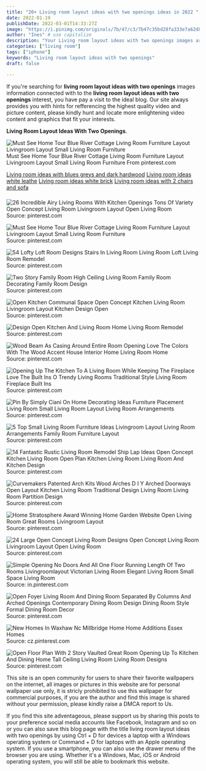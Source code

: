 ```yaml
---
title: "26+ Living room layout ideas with two openings ideas in 2022 "
date: 2022-01-19
publishDate: 2022-03-01T14:33:27Z
image: "https://i.pinimg.com/originals/7b/47/c3/7b47c35bd28fa333e7a62d821996d4a0.jpg"
author: "Ines" # use capitalize
description: "Your Living room layout ideas with two openings images are available. Living room layout ideas with two openings are a topic that is being searched for and liked by netizens now. You can Find and Download the Living room layout ideas with two openings files here. Download all free photos."
categories: ["living room"]
tags: ["iphone"]
keywords: "Living room layout ideas with two openings"
draft: false

---
```


If you're searching for **living room layout ideas with two openings** images information connected with to the **living room layout ideas with two openings** interest, you have pay a visit to the ideal  blog.  Our site always  provides you with  hints  for refferencing  the highest  quality video and picture  content, please kindly hunt and locate more enlightening video content and graphics  that fit your interests.

**Living Room Layout Ideas With Two Openings**. 

![Must See Home Tour Blue River Cottage Living Room Furniture Layout Livingroom Layout Small Living Room Furniture](https://i.pinimg.com/originals/4b/20/d7/4b20d7adba3d13917e9a4f8eb5f40592.jpg "Must See Home Tour Blue River Cottage Living Room Furniture Layout Livingroom Layout Small Living Room Furniture")
Must See Home Tour Blue River Cottage Living Room Furniture Layout Livingroom Layout Small Living Room Furniture From pinterest.com

[Living room ideas with blues greys and dark hardwood](/living-room-ideas-with-blues-greys-and-dark-hardwood/)
[Living room ideas white leathe](/living-room-ideas-white-leathe/)
[Living room ideas white brick](/living-room-ideas-white-brick/)
[Living room ideas with 2 chairs and sofa](/living-room-ideas-with-2-chairs-and-sofa/)



### 

 


![26 Incredible Airy Living Rooms With Kitchen Openings Tons Of Variety Open Concept Living Room Livingroom Layout Open Living Room](https://i.pinimg.com/originals/67/df/b8/67dfb80356287139ab28b4225d393015.jpg "26 Incredible Airy Living Rooms With Kitchen Openings Tons Of Variety Open Concept Living Room Livingroom Layout Open Living Room")
Source: pinterest.com

 

![Must See Home Tour Blue River Cottage Living Room Furniture Layout Livingroom Layout Small Living Room Furniture](https://i.pinimg.com/originals/4b/20/d7/4b20d7adba3d13917e9a4f8eb5f40592.jpg "Must See Home Tour Blue River Cottage Living Room Furniture Layout Livingroom Layout Small Living Room Furniture")
Source: pinterest.com

 

![54 Lofty Loft Room Designs Stairs In Living Room Living Room Loft Living Room Remodel](https://i.pinimg.com/originals/ae/4d/90/ae4d90970277bad190e6e54e3a2dddfc.jpg "54 Lofty Loft Room Designs Stairs In Living Room Living Room Loft Living Room Remodel")
Source: pinterest.com

 

![Two Story Family Room High Ceiling Living Room Family Room Decorating Family Room Design](https://i.pinimg.com/originals/ee/74/f8/ee74f8c114a9cba896a276bd39521111.jpg "Two Story Family Room High Ceiling Living Room Family Room Decorating Family Room Design")
Source: pinterest.com

 

![Open Kitchen Communal Space Open Concept Kitchen Living Room Livingroom Layout Kitchen Design Open](https://i.pinimg.com/736x/64/27/9b/64279b9c328f3e47a5c90da969ed281f--living-room-layouts-nursery-design.jpg "Open Kitchen Communal Space Open Concept Kitchen Living Room Livingroom Layout Kitchen Design Open")
Source: pinterest.com

 

![Design Open Kitchen And Living Room Home Living Room Remodel](https://i.pinimg.com/474x/67/01/36/670136c9626e9868cc736679a613f8d6--kitchen-living-rooms-kitchen-living-room-divider.jpg "Design Open Kitchen And Living Room Home Living Room Remodel")
Source: pinterest.com

 

![Wood Beam As Casing Around Entire Room Opening Love The Colors With The Wood Accent House Interior Home Living Room Home](https://i.pinimg.com/originals/97/b8/5e/97b85e77b4372f2e3a5fdf772e0ef2ed.jpg "Wood Beam As Casing Around Entire Room Opening Love The Colors With The Wood Accent House Interior Home Living Room Home")
Source: pinterest.com

 

![Opening Up The Kitchen To A Living Room While Keeping The Fireplace Love The Built Ins O Trendy Living Rooms Traditional Style Living Room Fireplace Built Ins](https://i.pinimg.com/originals/a2/9e/3f/a29e3f02c405b60d8500056ce6d89b99.jpg "Opening Up The Kitchen To A Living Room While Keeping The Fireplace Love The Built Ins O Trendy Living Rooms Traditional Style Living Room Fireplace Built Ins")
Source: pinterest.com

 

![Pin By Simply Ciani On Home Decorating Ideas Furniture Placement Living Room Small Living Room Layout Living Room Arrangements](https://i.pinimg.com/originals/2c/6d/c4/2c6dc4c27ee2d34def582375c70ead3b.jpg "Pin By Simply Ciani On Home Decorating Ideas Furniture Placement Living Room Small Living Room Layout Living Room Arrangements")
Source: pinterest.com

 

![5 Top Small Living Room Furniture Ideas Livingroom Layout Living Room Arrangements Family Room Furniture Layout](https://i.pinimg.com/originals/ca/e9/4d/cae94d1316e385988855025aaf4d6b83.jpg "5 Top Small Living Room Furniture Ideas Livingroom Layout Living Room Arrangements Family Room Furniture Layout")
Source: pinterest.com

 

![14 Fantastic Rustic Living Room Remodel Ship Lap Ideas Open Concept Kitchen Living Room Open Plan Kitchen Living Room Living Room And Kitchen Design](https://i.pinimg.com/736x/e4/07/ab/e407abe38a6bd408274fb0d3b8eb5e55--kitchen-living-rooms-opening-up-a-kitchen-to-living-room.jpg "14 Fantastic Rustic Living Room Remodel Ship Lap Ideas Open Concept Kitchen Living Room Open Plan Kitchen Living Room Living Room And Kitchen Design")
Source: pinterest.com

 

![Curvemakers Patented Arch Kits Wood Arches D I Y Arched Doorways Open Layout Kitchen Living Room Traditional Design Living Room Living Room Partition Design](https://i.pinimg.com/originals/8a/9a/3a/8a9a3a49b62c3d246df95811eb480efe.jpg "Curvemakers Patented Arch Kits Wood Arches D I Y Arched Doorways Open Layout Kitchen Living Room Traditional Design Living Room Living Room Partition Design")
Source: pinterest.com

 

![Home Stratosphere Award Winning Home Garden Website Open Living Room Great Rooms Livingroom Layout](https://i.pinimg.com/originals/91/15/10/9115107cb1699316b8141ef49e74e4f7.jpg "Home Stratosphere Award Winning Home Garden Website Open Living Room Great Rooms Livingroom Layout")
Source: pinterest.com

 

![24 Large Open Concept Living Room Designs Open Concept Living Room Livingroom Layout Open Living Room](https://i.pinimg.com/originals/0b/a0/91/0ba0913abab792de4cbe8a231675ae2c.jpg "24 Large Open Concept Living Room Designs Open Concept Living Room Livingroom Layout Open Living Room")
Source: pinterest.com

 

![Simple Opening No Doors And All One Floor Running Length Of Two Rooms Livingroomlayout Victorian Living Room Elegant Living Room Small Space Living Room](https://i.pinimg.com/736x/30/d8/38/30d838ce92d1819e8f20c480604d2c88.jpg "Simple Opening No Doors And All One Floor Running Length Of Two Rooms Livingroomlayout Victorian Living Room Elegant Living Room Small Space Living Room")
Source: in.pinterest.com

 

![Open Foyer Living Room And Dining Room Separated By Columns And Arched Openings Contemporary Dining Room Design Dining Room Style Formal Dining Room Decor](https://i.pinimg.com/originals/f5/33/03/f53303eb3d2d4b6d4810bbc7973ca97e.jpg "Open Foyer Living Room And Dining Room Separated By Columns And Arched Openings Contemporary Dining Room Design Dining Room Style Formal Dining Room Decor")
Source: pinterest.com

 

![New Homes In Waxhaw Nc Millbridge Home Home Additions Essex Homes](https://i.pinimg.com/originals/f8/24/77/f824772c1a245d8428eccfcc2c9da98b.png "New Homes In Waxhaw Nc Millbridge Home Home Additions Essex Homes")
Source: cz.pinterest.com

 

![Open Floor Plan With 2 Story Vaulted Great Room Opening Up To Kitchen And Dining Home Tall Ceiling Living Room Living Room Designs](https://i.pinimg.com/originals/7b/47/c3/7b47c35bd28fa333e7a62d821996d4a0.jpg "Open Floor Plan With 2 Story Vaulted Great Room Opening Up To Kitchen And Dining Home Tall Ceiling Living Room Living Room Designs")
Source: pinterest.com

 

This site is an open community for users to share their favorite wallpapers on the internet, all images or pictures in this website are for personal wallpaper use only, it is stricly prohibited to use this wallpaper for commercial purposes, if you are the author and find this image is shared without your permission, please kindly raise a DMCA report to Us.

If you find this site adventageous, please support us by sharing this posts to your preference social media accounts like Facebook, Instagram and so on or you can also save this blog page with the title living room layout ideas with two openings by using Ctrl + D for devices a laptop with a Windows operating system or Command + D for laptops with an Apple operating system. If you use a smartphone, you can also use the drawer menu of the browser you are using. Whether it's a Windows, Mac, iOS or Android operating system, you will still be able to bookmark this website.
